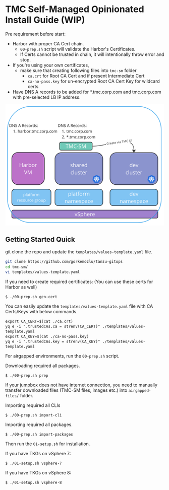 # TMC Self-Managed Opinionated Install Guide (WIP)

Pre requirement before start: 
 - Harbor with proper CA Cert chain.
    - ```00-prep.sh``` script will validate the Harbor's Certificates.
    - If Certs cannot be trusted in chain, it will intentionally throw error and stop.
 - If you're using your own certificates, 
    - make sure that creating following files into ```tmc-sm``` folder
        - ```ca.crt``` for Root CA Cert and if present Intermediate Cert
        - ```ca-no-pass.key``` for un-encrypted Root CA Cert Key for wildcard certs
 - Have DNS A records to be added for *.tmc.corp.com and tmc.corp.com with pre-selected LB IP address.

![Alt text](image.png)

## Getting Started Quick

git clone the repo and update the `templates/values-template.yaml` file.

```bash
git clone https://github.com/gorkemozlu/tanzu-gitops
cd tmc-sm/
vi templates/values-template.yaml
```

If you need to create required certificates: (You can use these certs for Harbor as well)
```
$ ./00-prep.sh gen-cert
```

You can easily update the `templates/values-template.yaml` file with CA Certs/Keys with below commands.
```
export CA_CERT=$(cat ./ca.crt)
yq e -i ".trustedCAs.ca = strenv(CA_CERT)" ./templates/values-template.yaml
export CA_KEY=$(cat ./ca-no-pass.key)
yq e -i ".trustedCAs.key = strenv(CA_KEY)" ./templates/values-template.yaml
```

For airgapped environments, run the ```00-prep.sh``` script.

Downloading required all packages.
```
$ ./00-prep.sh prep
```

If your jumpbox does not have internet connection, you need to manually transfer downloaded files (TMC-SM files, images etc.) into ```airgapped-files/``` folder.

Importing required all CLIs
```
$ ./00-prep.sh import-cli
```

Importing required all packages.
```
$ ./00-prep.sh import-packages
```

Then run the ```01-setup.sh``` for installation.

If you have TKGs on vSphere 7:
```
$ ./01-setup.sh vsphere-7
```

If you have TKGs on vSphere 8:
```
$ ./01-setup.sh vsphere-8
```